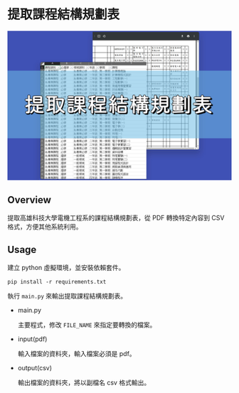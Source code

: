 # 提取課程結構規劃表

![overview](Overview.png)

## Overview

提取高雄科技大學電機工程系的課程結構規劃表，從 PDF 轉換特定內容到 CSV 格式，方便其他系統利用。

## Usage

建立 python 虛擬環境，並安裝依賴套件。

```
pip install -r requirements.txt
```

執行 `main.py` 來輸出提取課程結構規劃表。

- main.py

    主要程式，修改 `FILE_NAME` 來指定要轉換的檔案。

- input(pdf)

    輸入檔案的資料夾，輸入檔案必須是 pdf。

- output(csv)

    輸出檔案的資料夾，將以副檔名 csv 格式輸出。


